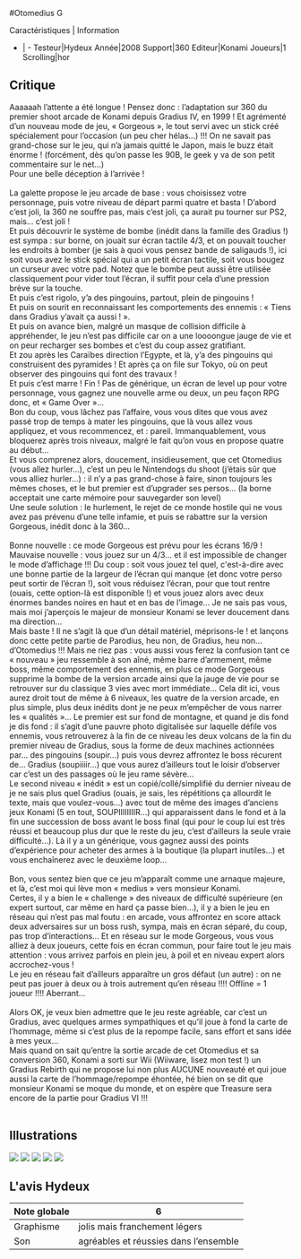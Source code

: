 #Otomedius G

Caractéristiques | Information
- | -
Testeur|Hydeux
Année|2008
Support|360
Editeur|Konami
Joueurs|1
Scrolling|hor

## Critique
Aaaaaah l’attente a été longue ! Pensez donc : l’adaptation sur 360 du premier shoot arcade de Konami depuis Gradius IV, en 1999 ! Et agrémenté d’un nouveau mode de jeu, « Gorgeous », le tout servi avec un stick créé spécialement pour l’occasion (un peu cher hélas…) !!! On ne savait pas grand-chose sur le jeu, qui n’a jamais quitté le Japon, mais le buzz était énorme ! (forcément, dès qu’on passe les 90B, le geek y va de son petit commentaire sur le net…)<br/>Pour une belle déception à l’arrivée !<br/><br/>La galette propose le jeu arcade de base : vous choisissez votre personnage, puis votre niveau de départ parmi quatre et basta ! D’abord c’est joli, la 360 ne souffre pas, mais c’est joli, ça aurait pu tourner sur PS2, mais… c’est joli !<br/>Et puis découvrir le système de bombe (inédit dans la famille des Gradius !) est sympa : sur borne, on jouait sur écran tactile 4/3, et on pouvait toucher les endroits à bomber (je sais à quoi vous pensez bande de saligauds !), ici soit vous avez le stick spécial qui a un petit écran tactile, soit vous bougez un curseur avec votre pad. Notez que le bombe peut aussi être utilisée classiquement pour vider tout l’écran, il suffit pour cela d’une pression brève sur la touche.<br/>Et puis c’est rigolo, y’a des pingouins, partout, plein de pingouins !<br/>Et puis on sourit en reconnaissant les comportements des ennemis : « Tiens dans Gradius y’avait ça aussi ! ».<br/>Et puis on avance bien, malgré un masque de collision difficile à appréhender, le jeu n’est pas difficile car on a une loooongue jauge de vie et on peur recharger ses bombes et c’est du coup assez gratifiant.<br/>Et zou après les Caraïbes direction l’Egypte, et là, y’a des pingouins qui construisent des pyramides ! Et après ça on file sur Tokyo, où on peut observer des pingouins qui font des travaux !<br/>Et puis c’est marre ! Fin ! Pas de générique, un écran de level up pour votre personnage, vous gagnez une nouvelle arme ou deux, un peu façon RPG donc, et « Game Over »…<br/>Bon du coup, vous lâchez pas l’affaire, vous vous dites que vous avez passé trop de temps à mater les pingouins, que là vous allez vous appliquez, et vous recommencez, et : pareil. Immanquablement, vous bloquerez après trois niveaux, malgré le fait qu’on vous en propose quatre au début…<br/>Et vous comprenez alors, doucement, insidieusement, que cet Otomedius (vous allez hurler…), c’est un peu le Nintendogs du shoot (j’étais sûr que vous alliez hurler…) : il n’y a pas grand-chose à faire, sinon toujours les mêmes choses, et le but premier est d’upgrader ses persos… (la borne acceptait une carte mémoire pour sauvegarder son level)<br/>Une seule solution : le hurlement, le rejet de ce monde hostile qui ne vous avez pas prévenu d’une telle infamie, et puis se rabattre sur la version Gorgeous, inédit donc à la 360…<br/><br/>Bonne nouvelle : ce mode Gorgeous est prévu pour les écrans 16/9 ! Mauvaise nouvelle : vous jouez sur un 4/3… et il est impossible de changer le mode d’affichage !!! Du coup : soit vous jouez tel quel, c'est-à-dire avec une bonne partie de la largeur de l’écran qui manque (et donc votre perso peut sortir de l’écran !), soit vous réduisez l’écran, pour que tout rentre (ouais, cette option-là est disponible !) et vous jouez alors avec deux énormes bandes noires en haut et en bas de l’image… Je ne sais pas vous, mais moi j’aperçois le majeur de monsieur Konami se lever doucement dans ma direction…<br/>Mais baste ! Il ne s’agit là que d’un détail matériel, méprisons-le ! et lançons donc cette petite partie de Parodius, heu non, de Gradius, heu non… d’Otomedius !!! Mais ne riez pas : vous aussi vous ferez la confusion tant ce « nouveau » jeu ressemble à son aîné, même barre d’armement, même boss, même comportement des ennemis, en plus ce mode Gorgeous supprime la bombe de la version arcade ainsi que la jauge de vie pour se retrouver sur du classique 3 vies avec mort immédiate… Cela dit ici, vous aurez droit tout de même à 6 niveaux, les quatre de la version arcade, en plus simple, plus deux inédits dont je ne peux m’empêcher de vous narrer les « qualités »… Le premier est sur fond de montagne, et quand je dis fond je dis fond : il s’agit d’une pauvre photo digitalisée sur laquelle défile vos ennemis, vous retrouverez à la fin de ce niveau les deux volcans de la fin du premier niveau de Gradius, sous la forme de deux machines actionnées par… des pingouins (soupir…) puis vous devrez affrontez le boss récurent de… Gradius (soupiiiir…) que vous aurez d’ailleurs tout le loisir d’observer car c’est un des passages où le jeu rame sévère...<br/>Le second niveau « inédit » est un copié/collé/simplifié du dernier niveau de je ne sais plus quel Gradius (ouais, je sais, les répétitions ça allourdit le texte, mais que voulez-vous…) avec tout de même des images d’anciens jeux Konami (5 en tout, SOUPIIIIIIIIR…) qui apparaissent dans le fond et à la fin une succession de boss avant le boss final (qui pour le coup lui est très réussi et beaucoup plus dur que le reste du jeu, c’est d’ailleurs la seule vraie difficulté…). Là il y a un générique, vous gagnez aussi des points d’expérience pour acheter des armes à la boutique (la plupart inutiles…) et vous enchaînerez avec le deuxième loop…<br/><br/>Bon, vous sentez bien que ce jeu m’apparaît comme une arnaque majeure, et là, c’est moi qui lève mon « medius » vers monsieur Konami.<br/>Certes, il y a bien le « challenge » des niveaux de difficulté supérieure (en expert surtout, car même en hard ça passe bien…), il y a bien le jeu en réseau qui n’est pas mal foutu : en arcade, vous affrontez en score attack deux adversaires sur un boss rush, sympa, mais en écran séparé, du coup, pas trop d’interactions… Et en réseau sur le mode Gorgeous, vous vous alliez à deux joueurs, cette fois en écran commun, pour faire tout le jeu mais attention : vous arrivez parfois en plein jeu, à poil et en niveau expert alors accrochez-vous !<br/>Le jeu en réseau fait d’ailleurs apparaître un gros défaut (un autre) : on ne peut pas jouer à deux ou à trois autrement qu’en réseau !!!! Offline = 1 joueur !!!! Aberrant…<br/><br/>Alors OK, je veux bien admettre que le jeu reste agréable, car c’est un Gradius, avec quelques armes sympathiques et qu’il joue à fond la carte de l’hommage, même si c’est plus de la repompe facile, sans effort et sans idée à mes yeux…<br/>Mais quand on sait qu’entre la sortie arcade de cet Otomedius et sa conversion 360, Konami a sorti sur Wii (Wiiware, lisez mon test !) un Gradius Rebirth qui ne propose lui non plus AUCUNE nouveauté et qui joue aussi la carte de l’hommage/repompe éhontée, hé bien on se dit que monsieur Konami se moque du monde, et on espère que Treasure sera encore de la partie pour Gradius VI !!!<br/><br/>

## Illustrations
![](http://www.shmup.com/images/thumbs/img_fiche_1_1237.jpg)
![](http://www.shmup.com/images/thumbs/img_fiche_2_1237.jpg)
![](http://www.shmup.com/images/thumbs/img_fiche_3_1237.jpg)
![](http://www.shmup.com/images/thumbs/img_fiche_4_1237.jpg)
![](http://www.shmup.com/images/thumbs/img_fiche_5_1237.jpg)

## L'avis Hydeux
Note globale|6
-|-
Graphisme|jolis mais franchement légers
Son|agréables et réussies dans l’ensemble
